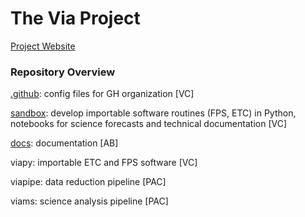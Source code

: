 # The Via Project

[Project Website](https://via-project.org/)

### Repository Overview

[.github](https://github.com/via-project/.github): config files for GH organization [VC]

[sandbox](https://github.com/via-project/sandbox): develop importable software routines (FPS, ETC) in Python, notebooks for science forecasts and technical documentation [VC]

[docs](https://github.com/via-project/docs): documentation [AB]

viapy: importable ETC and FPS software [VC]

viapipe: data reduction pipeline [PAC]

viams: science analysis pipeline [PAC]
